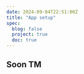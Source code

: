```yaml
---
date: 2024-09-04T22:51:00Z
title: "App setup"
spec:
  blog: false
  project: true
  doc: true
---
```


## Soon TM
